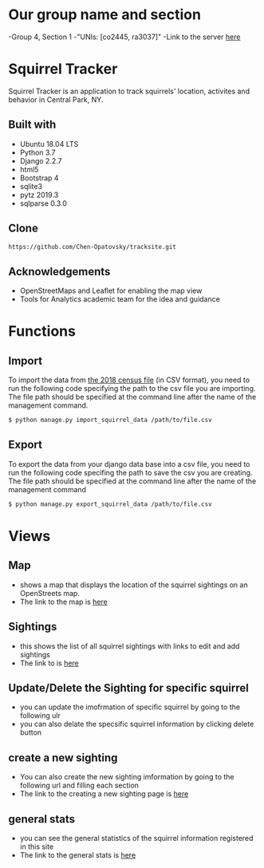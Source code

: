 # Our group name and section
 -Group 4, Section 1
 -"UNIs: [co2445, ra3037]"
 -Link to the server
 [here](https://firm-camp-255414.appspot.com/)
# Squirrel Tracker

Squirrel Tracker is an application to track squirrels' location, activites and behavior in Central Park, NY. 

## Built with
- Ubuntu 18.04 LTS
- Python 3.7
- Django 2.2.7
- html5
- Bootstrap 4
- sqlite3 
- pytz 2019.3
- sqlparse 0.3.0

## Clone
```sh
https://github.com/Chen-Opatovsky/tracksite.git
```
## Acknowledgements
- OpenStreetMaps and Leaflet for enabling the map view
- Tools for Analytics academic team for the idea and guidance

# Functions 
## Import
To import the data from [the 2018 census file](https://data.cityofnewyork.us/Environment/2018-Central-Park-Squirrel-Census-Squirrel-Data/vfnx-vebw) (in CSV format), you need to run the following code specifying the path to the csv file you are importing.
The file path should be specified at the command line after the name of the management command. 

```sh
$ python manage.py import_squirrel_data /path/to/file.csv
```

## Export
To export the data from your django data base into a csv file, you need to run the following code specifing the path to save the csv you are creating.
The file path should be specified at the command line after the name of the management command
```sh
$ python manage.py export_squirrel_data /path/to/file.csv
```

# Views
## Map
 - shows a map that displays the location of the squirrel sightings on an OpenStreets map.
 - The link to the map is [here](https://firm-camp-255414.appspot.com/map/)

## Sightings
 - this shows the list of all squirrel sightings with links to edit and add sightings
 - The link to  is [here](https://firm-camp-255414.appspot.com/sightings/)
 
## Update/Delete the Sighting for specific squirrel
 - you can update the imofrmation of specific squirrel by going to the following ulr
 - you can also delate the specsific squirrel information by clicking delete button
 
## create a new sighting
 - You can also create the new sighting imformation by going to the following url and filling each section
 - The link to the creating a new sighting page is [here](https://firm-camp-255414.appspot.com/sightings/add/)
 
## general stats
- you can see the general statistics of the squirrel information registered in this site
- The link to the general stats is [here](https://firm-camp-255414.appspot.com/stats/)


